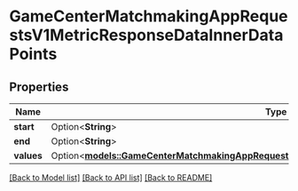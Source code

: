 # GameCenterMatchmakingAppRequestsV1MetricResponseDataInnerDataPoints

## Properties

Name | Type | Description | Notes
------------ | ------------- | ------------- | -------------
**start** | Option<**String**> |  | [optional]
**end** | Option<**String**> |  | [optional]
**values** | Option<[**models::GameCenterMatchmakingAppRequestsV1MetricResponseDataInnerDataPointsValues**](GameCenterMatchmakingAppRequestsV1MetricResponse_data_inner_dataPoints_values.md)> |  | [optional]

[[Back to Model list]](../README.md#documentation-for-models) [[Back to API list]](../README.md#documentation-for-api-endpoints) [[Back to README]](../README.md)


